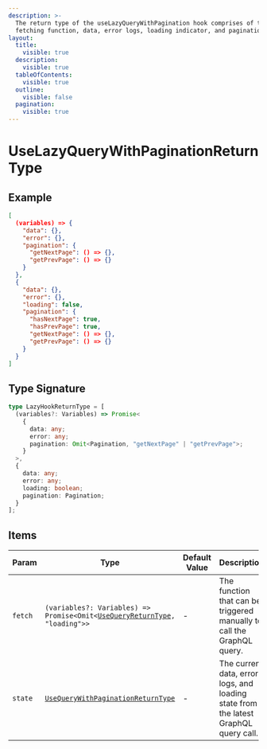 ```yaml
---
description: >-
  The return type of the useLazyQueryWithPagination hook comprises of the manual
  fetching function, data, error logs, loading indicator, and pagination object.
layout:
  title:
    visible: true
  description:
    visible: true
  tableOfContents:
    visible: true
  outline:
    visible: false
  pagination:
    visible: true
---
```


# UseLazyQueryWithPaginationReturnType

## Example

```json
[
  (variables) => {
    "data": {},
    "error": {},
    "pagination": {
      "getNextPage": () => {},
      "getPrevPage": () => {}
    }
  },
  {
    "data": {},
    "error": {},
    "loading": false,
    "pagination": {
      "hasNextPage": true,
      "hasPrevPage": true,
      "getNextPage": () => {},
      "getPrevPage": () => {}
    }
  }
]
```

## Type Signature

```typescript
type LazyHookReturnType = [
  (variables?: Variables) => Promise<
    {
      data: any;
      error: any;
      pagination: Omit<Pagination, "getNextPage" | "getPrevPage">;
    }
  >,
  {
    data: any;
    error: any;
    loading: boolean;
    pagination: Pagination;
  }
];
```

## Items

| Param   | Type                                                                                                   | Default Value | Description                                                                         |
| ------- | ------------------------------------------------------------------------------------------------------ | ------------- | ----------------------------------------------------------------------------------- |
| `fetch` | `(variables?: Variables) => Promise<Omit<`[`UseQueryReturnType`](usequeryreturntype.md)`, "loading">>` | -             | The function that can be triggered manually to call the GraphQL query.              |
| `state` | [`UseQueryWithPaginationReturnType`](../hooks/usequerywithpagination.md)                               | -             | The current data, error logs, and loading state from the latest GraphQL query call. |
